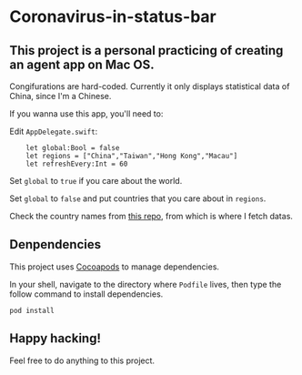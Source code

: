 # Coronavirus-in-status-bar

## This project is a personal practicing of creating an agent app on Mac OS.

Congifurations are hard-coded. Currently it only displays statistical data of China, since I'm a Chinese.

If you wanna use this app, you'll need to:

Edit `AppDelegate.swift`:

```
    let global:Bool = false
    let regions = ["China","Taiwan","Hong Kong","Macau"]
    let refreshEvery:Int = 60
```
Set `global` to `true` if you care about the world.

Set `global` to `false` and put countries that you care about in `regions`. 

Check the country names from [this repo](https://github.com/CSSEGISandData/COVID-19/blob/master/csse_covid_19_data/csse_covid_19_time_series/time_series_19-covid-Confirmed.csv), from which is where I fetch datas.

## Denpendencies

This project uses [Cocoapods](https://cocoapods.org/) to manage dependencies.

In your shell, navigate to the directory where `Podfile` lives, then type the follow command to install dependencies.

```
pod install
```

## Happy hacking!
Feel free to do anything to this project.





